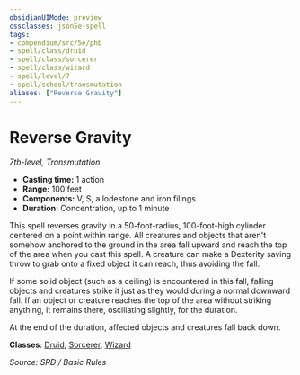 ```yaml
---
obsidianUIMode: preview
cssclasses: json5e-spell
tags:
- compendium/src/5e/phb
- spell/class/druid
- spell/class/sorcerer
- spell/class/wizard
- spell/level/7
- spell/school/transmutation
aliases: ["Reverse Gravity"]
---
```

# Reverse Gravity
*7th-level, Transmutation*  

- **Casting time:** 1 action
- **Range:** 100 feet
- **Components:** V, S, a lodestone and iron filings
- **Duration:** Concentration, up to 1 minute

This spell reverses gravity in a 50-foot-radius, 100-foot-high cylinder centered on a point within range. All creatures and objects that aren't somehow anchored to the ground in the area fall upward and reach the top of the area when you cast this spell. A creature can make a Dexterity saving throw to grab onto a fixed object it can reach, thus avoiding the fall.

If some solid object (such as a ceiling) is encountered in this fall, falling objects and creatures strike it just as they would during a normal downward fall. If an object or creature reaches the top of the area without striking anything, it remains there, oscillating slightly, for the duration.

At the end of the duration, affected objects and creatures fall back down.

**Classes**: [Druid](5.D&D%205e/compendium/classes/druid.md), [Sorcerer](sorcerer.md), [Wizard](wizard.md)

*Source: SRD / Basic Rules*